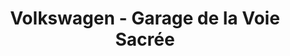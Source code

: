 ---
title: "Volkswagen - Garage de la Voie Sacrée"
url: /verdun/volkswagen-garage-de-la-voie-sacree/
shop: voiture
---